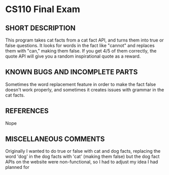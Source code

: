 # CS110 Final Exam

## SHORT DESCRIPTION 
This program takes cat facts from a cat fact API, and turns them into true or false questions. It looks for words in the fact like "cannot" and replaces them with "can," making them false. If you get 4/5 of them correctly, the quote API will give you a random inspirational quote as a reward.

## KNOWN BUGS AND INCOMPLETE PARTS 
Sometimes the word replacement feature in order to make the fact false doesn't work properly, and sometimes it creates issues with grammar in the cat facts.

## REFERENCES 
Nope

## MISCELLANEOUS COMMENTS 
Originally I wanted to do true or false with cat and dog facts, replacing the word 'dog' in the dog facts with 'cat' (making them false) but the dog fact APIs on the website were non-functional, so I had to adjust my idea I had planned for